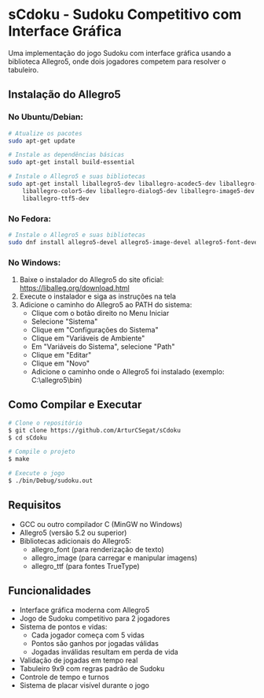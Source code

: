# sCdoku - Sudoku Competitivo com Interface Gráfica

Uma implementação do jogo Sudoku com interface gráfica usando a biblioteca Allegro5, onde dois jogadores competem para resolver o tabuleiro.

## Instalação do Allegro5

### No Ubuntu/Debian:
```bash
# Atualize os pacotes
sudo apt-get update

# Instale as dependências básicas
sudo apt-get install build-essential

# Instale o Allegro5 e suas bibliotecas
sudo apt-get install liballegro5-dev liballegro-acodec5-dev liballegro-audio5-dev \
    liballegro-color5-dev liballegro-dialog5-dev liballegro-image5-dev \
    liballegro-ttf5-dev
```

### No Fedora:
```bash
# Instale o Allegro5 e suas bibliotecas
sudo dnf install allegro5-devel allegro5-image-devel allegro5-font-devel
```

### No Windows:
1. Baixe o instalador do Allegro5 do site oficial: https://liballeg.org/download.html
2. Execute o instalador e siga as instruções na tela
3. Adicione o caminho do Allegro5 ao PATH do sistema:
   - Clique com o botão direito no Menu Iniciar
   - Selecione "Sistema"
   - Clique em "Configurações do Sistema"
   - Clique em "Variáveis de Ambiente"
   - Em "Variáveis do Sistema", selecione "Path"
   - Clique em "Editar"
   - Clique em "Novo"
   - Adicione o caminho onde o Allegro5 foi instalado (exemplo: C:\allegro5\bin)

## Como Compilar e Executar

```bash
# Clone o repositório
$ git clone https://github.com/ArturCSegat/sCdoku
$ cd sCdoku

# Compile o projeto
$ make

# Execute o jogo
$ ./bin/Debug/sudoku.out
```

## Requisitos
- GCC ou outro compilador C (MinGW no Windows)
- Allegro5 (versão 5.2 ou superior)
- Bibliotecas adicionais do Allegro5:
  - allegro_font (para renderização de texto)
  - allegro_image (para carregar e manipular imagens)
  - allegro_ttf (para fontes TrueType)

## Funcionalidades
- Interface gráfica moderna com Allegro5
- Jogo de Sudoku competitivo para 2 jogadores
- Sistema de pontos e vidas:
  - Cada jogador começa com 5 vidas
  - Pontos são ganhos por jogadas válidas
  - Jogadas inválidas resultam em perda de vida
- Validação de jogadas em tempo real
- Tabuleiro 9x9 com regras padrão de Sudoku
- Controle de tempo e turnos
- Sistema de placar visível durante o jogo
